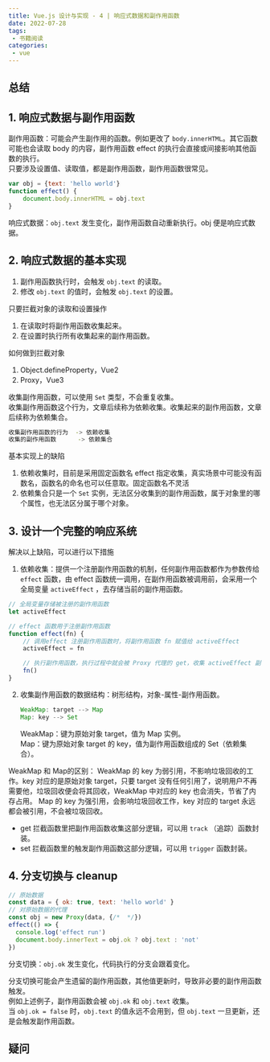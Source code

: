 ```yaml
---
title: Vue.js 设计与实现 - 4 | 响应式数据和副作用函数
date: 2022-07-28
tags:
 - 书籍阅读
categories: 
 - vue
---
```



## 总结

## 1. 响应式数据与副作用函数
副作用函数：可能会产生副作用的函数。例如更改了 `body.innerHTML`。其它函数可能也会读取 body 的内容，副作用函数 effect 的执行会直接或间接影响其他函数的执行。     
只要涉及设置值、读取值，都是副作用函数，副作用函数很常见。
```js
var obj = {text: 'hello world'}
function effect() {
    document.body.innerHTML = obj.text
}
```

响应式数据：`obj.text` 发生变化，副作用函数自动重新执行。obj 便是响应式数据。


## 2. 响应式数据的基本实现
1. 副作用函数执行时，会触发 `obj.text` 的读取。
2. 修改 `obj.text` 的值时，会触发 `obj.text` 的设置。

只要拦截对象的读取和设置操作
1. 在读取时将副作用函数收集起来。
2. 在设置时执行所有收集起来的副作用函数。

如何做到拦截对象
1. Object.defineProperty，Vue2
2. Proxy，Vue3

收集副作用函数，可以使用 `Set` 类型，不会重复收集。    
收集副作用函数这个行为，文章后续称为依赖收集。收集起来的副作用函数，文章后续称为依赖集合。
```sh
收集副作用函数的行为  -> 依赖收集
收集的副作用函数      -> 依赖集合
```

基本实现上的缺陷
1. 依赖收集时，目前是采用固定函数名 effect 指定收集，真实场景中可能没有函数名，函数名的命名也可以任意取。固定函数名不灵活
2. 依赖集合只是一个 `Set` 实例，无法区分收集到的副作用函数，属于对象里的哪个属性，也无法区分属于哪个对象。


## 3. 设计一个完整的响应系统
解决以上缺陷，可以进行以下措施
1. 依赖收集：提供一个注册副作用函数的机制，任何副作用函数都作为参数传给 `effect` 函数，由 effect 函数统一调用，在副作用函数被调用前，会采用一个全局变量 `activeEffect` ，去存储当前的副作用函数。
```js
// 全局变量存储被注册的副作用函数
let activeEffect

// effect 函数用于注册副作用函数
function effect(fn) {
    // 调用effect 注册副作用函数时，将副作用函数 fn 赋值给 activeEffect
    activeEffect = fn

    // 执行副作用函数，执行过程中就会被 Proxy 代理的 get，收集 activeEffect 副作用函数
    fn()
}

```

2. 收集副作用函数的数据结构：树形结构，对象-属性-副作用函数。
    ```js
    WeakMap: target --> Map    
    Map: key --> Set     
    ```     
    WeakMap：键为原始对象 target，值为 Map 实例。    
    Map：键为原始对象 target 的 key，值为副作用函数组成的 Set（依赖集合）。

WeakMap 和 Map的区别：
WeakMap 的 key 为弱引用，不影响垃圾回收的工作。key 对应的是原始对象 target，只要 target 没有任何引用了，说明用户不再需要他，垃圾回收便会将其回收，WeakMap 中对应的 key 也会消失，节省了内存占用。
Map 的 key 为强引用，会影响垃圾回收工作，key 对应的 target 永远都会被引用，不会被垃圾回收。         

- get 拦截函数里把副作用函数收集这部分逻辑，可以用 `track` （追踪）函数封装。      
- set 拦截函数里的触发副作用函数这部分逻辑，可以用 `trigger` 函数封装。     




## 4. 分支切换与 cleanup
```js
// 原始数据
const data = { ok: true, text: 'hello world' }
// 对原始数据的代理
const obj = new Proxy(data, {/*  */})
effect(() => {
  console.log('effect run')
  document.body.innerText = obj.ok ? obj.text : 'not'
})
```
分支切换：`obj.ok` 发生变化，代码执行的分支会跟着变化。   

分支切换可能会产生遗留的副作用函数，其他值更新时，导致非必要的副作用函数触发。        
例如上述例子，副作用函数会被 `obj.ok` 和 `obj.text` 收集。        
当 `obj.ok = false` 时，`obj.text` 的值永远不会用到，但 `obj.text` 一旦更新，还是会触发副作用函数。             


## 疑问

